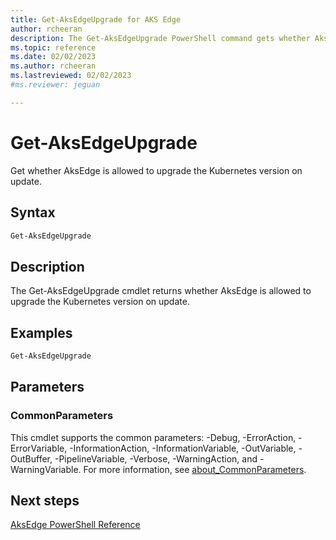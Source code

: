 ```yaml
---
title: Get-AksEdgeUpgrade for AKS Edge
author: rcheeran
description: The Get-AksEdgeUpgrade PowerShell command gets whether AksEdge is allowed to upgrade the Kubernetes version on update.
ms.topic: reference
ms.date: 02/02/2023
ms.author: rcheeran 
ms.lastreviewed: 02/02/2023
#ms.reviewer: jeguan

---
```


# Get-AksEdgeUpgrade

Get whether AksEdge is allowed to upgrade the Kubernetes version on update.

## Syntax

```powershell
Get-AksEdgeUpgrade
```

## Description

The Get-AksEdgeUpgrade cmdlet returns whether AksEdge is allowed to upgrade the Kubernetes version on update.


## Examples

```powershell
Get-AksEdgeUpgrade 
```

## Parameters

### CommonParameters

This cmdlet supports the common parameters: -Debug, -ErrorAction, -ErrorVariable, -InformationAction, -InformationVariable, -OutVariable, -OutBuffer, -PipelineVariable, -Verbose, -WarningAction, and -WarningVariable. For more information, see [about_CommonParameters](https://go.microsoft.com/fwlink/?LinkID=113216).

## Next steps

[AksEdge PowerShell Reference](./index.md)
